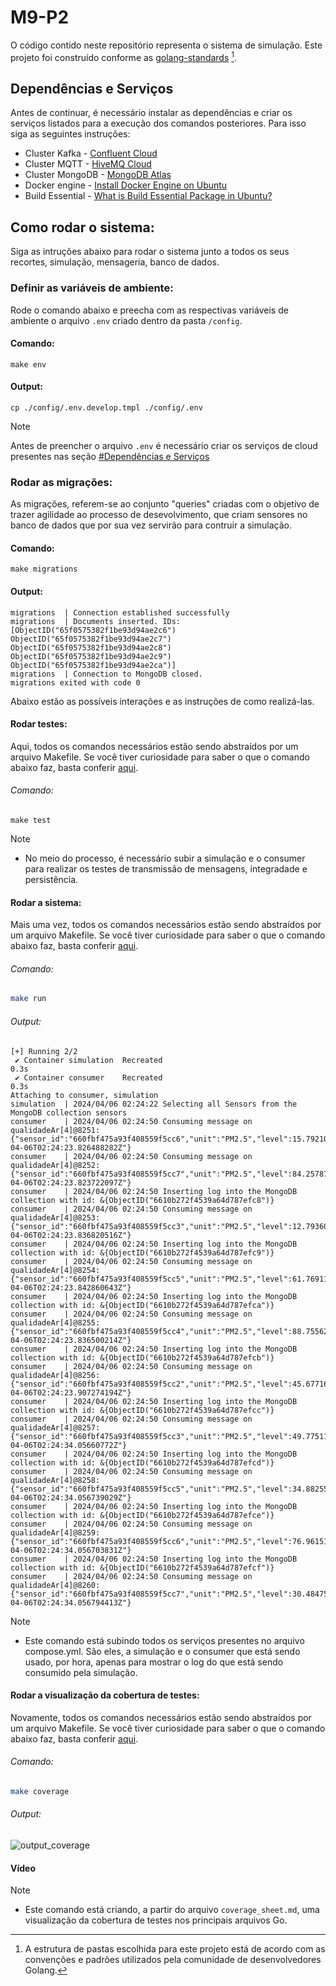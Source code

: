 # M9-P2

O código contido neste repositório representa o sistema de simulação. Este projeto foi construído conforme as [golang-standards](https://github.com/golang-standards/project-layout) [^1].

## Dependências e Serviços

Antes de continuar, é necessário instalar as dependências e criar os serviços listados para a execução dos comandos posteriores. Para isso siga as seguintes instruções:

- Cluster Kafka - [Confluent Cloud](https://docs.confluent.io/cloud/current/clusters/create-cluster.html#create-ak-clusters)
- Cluster MQTT - [HiveMQ Cloud](https://www.hivemq.com/article/step-by-step-guide-using-hivemq-cloud-starter-iot/)
- Cluster MongoDB - [MongoDB Atlas](https://www.mongodb.com/basics/clusters/mongodb-cluster-setup)
- Docker engine - [Install Docker Engine on Ubuntu](https://docs.docker.com/engine/install/ubuntu/)
- Build Essential - [What is Build Essential Package in Ubuntu?](https://itsfoss.com/build-essential-ubuntu/)

## Como rodar o sistema:
Siga as intruções abaixo para rodar o sistema junto a todos os seus recortes, simulação, mensageria, banco de dados.

### Definir as variáveis de ambiente:
Rode o comando abaixo e preecha com as respectivas variáveis de ambiente o arquivo `.env` criado dentro da pasta `/config`.

#### Comando:
```shell
make env
```

#### Output:
```shell
cp ./config/.env.develop.tmpl ./config/.env
```

> [!NOTE]
> Antes de preencher o arquivo `.env` é necessário criar os serviços de cloud presentes nas seção [#Dependências e Serviços]()

### Rodar as migrações:
As migrações, referem-se ao conjunto "queries" criadas com o objetivo de trazer agilidade ao processo de desevolvimento, que criam sensores no banco de dados que por sua vez servirão para contruir a simulação. 

#### Comando:
```shell
make migrations
```

#### Output:
```shell
migrations  | Connection established successfully
migrations  | Documents inserted. IDs: [ObjectID("65f0575382f1be93d94ae2c6") ObjectID("65f0575382f1be93d94ae2c7") ObjectID("65f0575382f1be93d94ae2c8") ObjectID("65f0575382f1be93d94ae2c9") ObjectID("65f0575382f1be93d94ae2ca")]
migrations  | Connection to MongoDB closed.
migrations exited with code 0
```

Abaixo estão as possíveis interações e as instruções de como realizá-las.

#### Rodar testes:

Aqui, todos os comandos necessários estão sendo abstraídos por um arquivo Makefile. Se você tiver curiosidade para saber o que o comando abaixo faz, basta conferir [aqui]().

###### Comando:

```shell
make test
```

> [!NOTE]
> - No meio do processo, é necessário subir a simulação e o consumer para realizar os testes de transmissão de mensagens, integradade e persistência.

#### Rodar a sistema:

Mais uma vez, todos os comandos necessários estão sendo abstraídos por um arquivo Makefile. Se você tiver curiosidade para saber o que o comando abaixo faz, basta conferir [aqui]().

###### Comando:

```bash
make run
```

###### Output:

```shell
[+] Running 2/2
 ✔ Container simulation  Recreated                                                                                     0.3s 
 ✔ Container consumer    Recreated                                                                                     0.3s 
Attaching to consumer, simulation
simulation  | 2024/04/06 02:24:22 Selecting all Sensors from the MongoDB collection sensors
consumer    | 2024/04/06 02:24:50 Consuming message on qualidadeAr[4]@8251: {"sensor_id":"660fbf475a93f408559f5cc6","unit":"PM2.5","level":15.792103948025987,"timestamp":"2024-04-06T02:24:23.826488282Z"}
consumer    | 2024/04/06 02:24:50 Consuming message on qualidadeAr[4]@8252: {"sensor_id":"660fbf475a93f408559f5cc7","unit":"PM2.5","level":84.25787106446776,"timestamp":"2024-04-06T02:24:23.823722097Z"}
consumer    | 2024/04/06 02:24:50 Inserting log into the MongoDB collection with id: &{ObjectID("6610b272f4539a64d787efc8")}
consumer    | 2024/04/06 02:24:50 Consuming message on qualidadeAr[4]@8253: {"sensor_id":"660fbf475a93f408559f5cc3","unit":"PM2.5","level":12.793603198400799,"timestamp":"2024-04-06T02:24:23.836820516Z"}
consumer    | 2024/04/06 02:24:50 Inserting log into the MongoDB collection with id: &{ObjectID("6610b272f4539a64d787efc9")}
consumer    | 2024/04/06 02:24:50 Consuming message on qualidadeAr[4]@8254: {"sensor_id":"660fbf475a93f408559f5cc5","unit":"PM2.5","level":61.76911544227887,"timestamp":"2024-04-06T02:24:23.842860643Z"}
consumer    | 2024/04/06 02:24:50 Inserting log into the MongoDB collection with id: &{ObjectID("6610b272f4539a64d787efca")}
consumer    | 2024/04/06 02:24:50 Consuming message on qualidadeAr[4]@8255: {"sensor_id":"660fbf475a93f408559f5cc4","unit":"PM2.5","level":88.75562218890555,"timestamp":"2024-04-06T02:24:23.836500214Z"}
consumer    | 2024/04/06 02:24:50 Inserting log into the MongoDB collection with id: &{ObjectID("6610b272f4539a64d787efcb")}
consumer    | 2024/04/06 02:24:50 Consuming message on qualidadeAr[4]@8256: {"sensor_id":"660fbf475a93f408559f5cc2","unit":"PM2.5","level":45.67716141929036,"timestamp":"2024-04-06T02:24:23.907274194Z"}
consumer    | 2024/04/06 02:24:50 Inserting log into the MongoDB collection with id: &{ObjectID("6610b272f4539a64d787efcc")}
consumer    | 2024/04/06 02:24:50 Consuming message on qualidadeAr[4]@8257: {"sensor_id":"660fbf475a93f408559f5cc3","unit":"PM2.5","level":49.77511244377811,"timestamp":"2024-04-06T02:24:34.05660772Z"}
consumer    | 2024/04/06 02:24:50 Inserting log into the MongoDB collection with id: &{ObjectID("6610b272f4539a64d787efcd")}
consumer    | 2024/04/06 02:24:50 Consuming message on qualidadeAr[4]@8258: {"sensor_id":"660fbf475a93f408559f5cc5","unit":"PM2.5","level":34.88255872063968,"timestamp":"2024-04-06T02:24:34.056739029Z"}
consumer    | 2024/04/06 02:24:50 Inserting log into the MongoDB collection with id: &{ObjectID("6610b272f4539a64d787efce")}
consumer    | 2024/04/06 02:24:50 Consuming message on qualidadeAr[4]@8259: {"sensor_id":"660fbf475a93f408559f5cc6","unit":"PM2.5","level":76.9615192403798,"timestamp":"2024-04-06T02:24:34.056703831Z"}
consumer    | 2024/04/06 02:24:50 Inserting log into the MongoDB collection with id: &{ObjectID("6610b272f4539a64d787efcf")}
consumer    | 2024/04/06 02:24:50 Consuming message on qualidadeAr[4]@8260: {"sensor_id":"660fbf475a93f408559f5cc7","unit":"PM2.5","level":30.484757621189406,"timestamp":"2024-04-06T02:24:34.056794413Z"} 
```

> [!NOTE]
>  - Este comando está subindo todos os serviços presentes no arquivo compose.yml. São eles, a simulação e o consumer que está sendo usado, por hora, apenas para mostrar o log do que está sendo consumido pela simulação.

#### Rodar a visualização da cobertura de testes:

Novamente, todos os comandos necessários estão sendo abstraídos por um arquivo Makefile. Se você tiver curiosidade para saber o que o comando abaixo faz, basta conferir [aqui]().

###### Comando:

```bash
make coverage 
```

###### Output:
![output_coverage](https://github.com/henriquemarlon/p1-m9/assets/89201795/4128b513-10bd-4200-8e06-285da5701830)

#### Vídeo

> [!NOTE]
>  - Este comando está criando, a partir do arquivo `coverage_sheet.md`, uma visualização da cobertura de testes nos principais arquivos Go.

[^1]: A estrutura de pastas escolhida para este projeto está de acordo com as convenções e padrões utilizados pela comunidade de desenvolvedores Golang.
